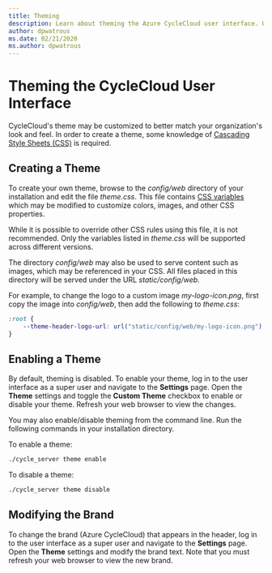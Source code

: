 ```yaml
---
title: Theming
description: Learn about theming the Azure CycleCloud user interface. Understand how to create a theme, enable a theme, and modify the brand.
author: dpwatrous
ms.date: 02/21/2020
ms.author: dpwatrous
---
```


# Theming the CycleCloud User Interface

CycleCloud's theme may be customized to better match your organization's look and feel. In order to create a theme, some knowledge of [Cascading Style Sheets (CSS)](https://developer.mozilla.org/en-US/docs/Learn/CSS/Introduction_to_CSS/How_CSS_works) is required.

## Creating a Theme

To create your own theme, browse to the _config/web_ directory of your
installation and edit the file _theme.css_. This file contains [CSS variables](https://developer.mozilla.org/en-US/docs/Web/CSS/Using_CSS_variables)
which may be modified to customize colors, images, and other CSS properties.

While it is possible to override other CSS rules using this file, it is not
recommended. Only the variables listed in _theme.css_ will be supported across
different versions.

The directory _config/web_ may also be used to serve content such as images, which
may be referenced in your CSS. All files placed in this directory will be served
under the URL _static/config/web_.

For example, to change the logo to a custom image _my-logo-icon.png_, first
copy the image into _config/web_, then add the following to _theme.css_:

```css
:root {
    --theme-header-logo-url: url("static/config/web/my-logo-icon.png");
}
```

## Enabling a Theme

By default, theming is disabled. To enable your theme, log in to the user
interface as a super user and navigate to the **Settings** page. Open the
**Theme** settings and toggle the **Custom Theme** checkbox to enable or
disable your theme. Refresh your web browser to view the changes.

You may also enable/disable theming from the command line. Run the following
commands in your installation directory.

To enable a theme:

```bash
./cycle_server theme enable
```

To disable a theme:

```bash
./cycle_server theme disable
```

## Modifying the Brand

To change the brand (Azure CycleCloud) that appears in the header, log in to
the user interface as a super user and navigate to the **Settings** page. Open
the **Theme** settings and modify the brand text. Note that you must refresh your
web browser to view the new brand.
